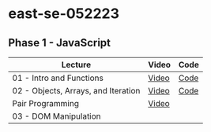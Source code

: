 # east-se-052223

## Phase 1 - JavaScript
| Lecture | Video | Code |
| - | - | - |
|01 - Intro and Functions | [Video](https://youtu.be/lCzoX5F_Sbw) | [Code](https://github.com/learn-co-students/east-se-052223/blob/main/01_intro_and_functions/example.js) |
|02 - Objects, Arrays, and Iteration | [Video](https://youtu.be/iS0ou3QCbD4) | [Code](https://github.com/learn-co-students/east-se-052223/tree/solutions/02_objects_arrays_and_iteration) |
|Pair Programming | [Video](https://youtu.be/tD_W83R2REc) |
|03 - DOM Manipulation | 